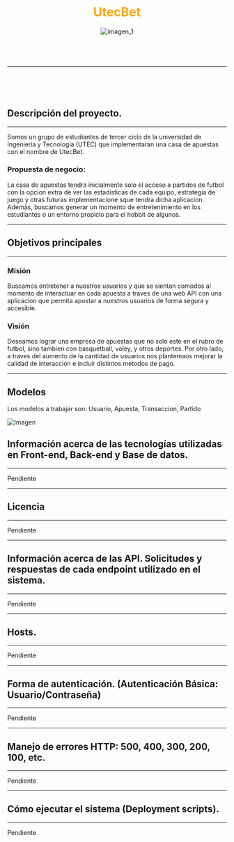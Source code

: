 <center>

<span style="color:orange">

# UtecBet

</span>


![imagen_1](https://www.casasapuestasdeportivas.es/wp-content/uploads/2020/04/mejores-casas-de-apuestas-en-espana.png)

</center>

<span style="color:white">

## Integrantes.
***
- Matias Fabricio Maravi Anyosa
- Jerimy Pierre Sandoval Rivera
- Gian Marco Arteaga
  
</span>

## Descripción del proyecto.

***
Somos un grupo de estudiantes de tercer ciclo de la universidad de Ingenieria y Tecnologia (UTEC) que implementaran una casa de apuestas con el nombre de UtecBet.

### Propuesta de negocio:

La casa de apuestas tendra inicialmente solo el acceso a partidos de futbol con la opcion extra de ver las estadisticas de cada equipo, estrategia de juego y otras futuras implementacione sque tendra dicha aplicacion. Ademàs, buscamos generar un momento de entretenimiento en los estudiantes o un entorno propicio para el hobbit de algunos.

***
## Objetivos principales 
***
### Misión 

Buscamos entretener a nuestros usuarios y que se sientan comodos al momento de interactuar en cada apuesta a traves de una web API con una aplicacion que permita apostar a nuestros usuarios de forma segura y accesible.

### Visión

Deseamos lograr una empresa de apuestas que no solo este en el rubro de futbol, sino tambien con basquetball, voley, y otros deportes. Por otro lado, a traves del aumento de la cantidad de usuarios nos plantemaos mejorar la calidad de interaccion e incluir distintos metodos de pago.

***
## Modelos

Los modelos a trabajar son: Usuario, Apuesta, Transaccion, Partido

![Imagen](https://i.ibb.co/FbhVZfs/DBP-MODELOS.jpg)

## Información acerca de las tecnologías utilizadas en Front-end, Back-end y Base de datos.
***
Pendiente
***
## Licencia
***
Pendiente
***
## Información acerca de las API. Solicitudes y respuestas de cada endpoint utilizado en el sistema.
*** 
Pendiente
***

## Hosts.
***
Pendiente
***
## Forma de autenticación. (Autenticación Básica: Usuario/Contraseña)
***
Pendiente
***
## Manejo de errores HTTP: 500, 400, 300, 200, 100, etc.
***
Pendiente
***
## Cómo ejecutar el sistema (Deployment scripts).
***
Pendiente
